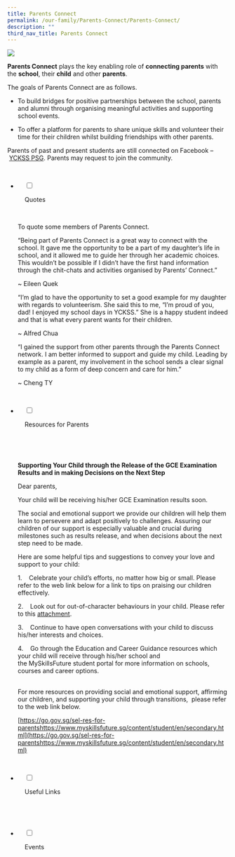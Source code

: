 ```yaml
---
title: Parents Connect
permalink: /our-family/Parents-Connect/Parents-Connect/
description: ""
third_nav_title: Parents Connect
---
```

![](/images/Our%20Family/Parents%20Connect/Parents%20Connect/P1.jpg)

**Parents Connect** plays the key enabling role of **connecting parents** with the **school**, their **child** and other **parents**.  
  
The goals of Parents Connect are as follows.  
  

*   To build bridges for positive partnerships between the school, parents and alumni through organising meaningful activities and supporting school events.  
    
*   To offer a platform for parents to share unique skills and volunteer their time for their children whilst building friendships with other parents.  
    

  
Parents of past and present students are still connected on Facebook – [YCKSS PSG](https://www.facebook.com/groups/641464419329743/). Parents may request to join the community.

<ul class="jekyllcodex_accordion">

  <li>

    <input type="checkbox" id="accordion1">

    <label for="accordion1">Quotes</label>

    <div>

<p> To quote some members of Parents Connect.<br> 
  
“Being part of Parents Connect is a great way to connect with the school. It gave me the opportunity to be a part of my daughter’s life in school, and it allowed me to guide her through her academic choices. This wouldn’t be possible if I didn’t have the first hand information through the chit-chats and activities organised by Parents’ Connect.” <br> 
  
~ Eileen Quek<br> 
  
“I’m glad to have the opportunity to set a good example for my daughter with regards to volunteerism. She said this to me, “I’m proud of you, dad! I enjoyed my school days in YCKSS.” She is a happy student indeed and that is what every parent wants for their children.<br> 
  
~ Alfred Chua<br>  
  
“I gained the support from other parents through the Parents Connect network. I am better informed to support and guide my child. Leading by example as a parent, my involvement in the school sends a clear signal to my child as a form of deep concern and care for him.”<br>  
  
~ Cheng TY<br>
			</p>

    </div>

</li>
	<li>

    <input type="checkbox" id="accordion2">

    <label for="accordion2">Resources for Parents</label>

    <div>

      <p> <b>Supporting Your Child through the Release of the GCE Examination Results and in making Decisions on the Next Step</b><br>

  

Dear parents,<br>  

  

Your child will be receiving his/her GCE Examination results soon.<br>

  

The social and emotional support we provide our children will help them learn to persevere and adapt positively to challenges. Assuring our children of our support is especially valuable and crucial during milestones such as results release, and when decisions about the next step need to be made.<br>

  

Here are some helpful tips and suggestions to convey your love and support to your child:<br>

  

1.    Celebrate your child’s efforts, no matter how big or small. Please refer to the web link below for a link to tips on praising our children effectively.<br>

2.    Look out for out-of-character behaviours in your child. Please refer to this [attachment](https://yiochukangsec-moe-edu-sg-admin.cwp.sg/qql/slot/u623/Parents%20Resource.pdf).

3.    Continue to have open conversations with your child to discuss his/her interests and choices.<br>

4.    Go through the Education and Career Guidance resources which your child will receive through his/her school and the MySkillsFuture student portal for more information on schools, courses and career options.<br> 

  

For more resources on providing social and emotional support, affirming our children, and supporting your child through transitions,  please refer to the web link below.<br>

  

[https://go.gov.sg/sel-res-for-parentshttps://www.myskillsfuture.sg/content/student/en/secondary.html](https://go.gov.sg/sel-res-for-parentshttps://www.myskillsfuture.sg/content/student/en/secondary.html)
			</p>

    </div>

</li>
	
<li>

    <input type="checkbox" id="accordion3">

    <label for="accordion3">Useful Links</label>

    <div>

<p> </p>

    </div>

</li>
	
<li>

    <input type="checkbox" id="accordion4">

    <label for="accordion4">Events</label>

    <div>

<p> </p>

  </div>

</li>
	
	

	
</ul>